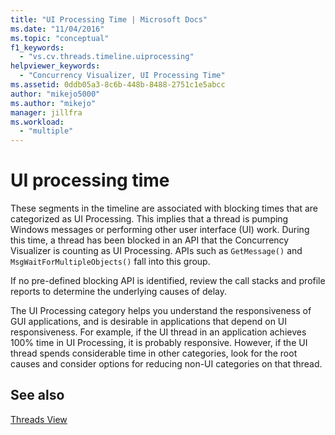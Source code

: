 ```yaml
---
title: "UI Processing Time | Microsoft Docs"
ms.date: "11/04/2016"
ms.topic: "conceptual"
f1_keywords: 
  - "vs.cv.threads.timeline.uiprocessing"
helpviewer_keywords: 
  - "Concurrency Visualizer, UI Processing Time"
ms.assetid: 0ddb05a3-8c6b-448b-8488-2751c1e5abcc
author: "mikejo5000"
ms.author: "mikejo"
manager: jillfra
ms.workload: 
  - "multiple"
---
```

# UI processing time
These segments in the timeline are associated with blocking times that are categorized as UI Processing. This implies that a thread is pumping Windows messages or performing other user interface (UI) work. During this time, a thread has been blocked in an API that the Concurrency Visualizer is counting as UI Processing. APIs such as `GetMessage()` and `MsgWaitForMultipleObjects()` fall into this group.  
  
 If no pre-defined blocking API is identified, review the call stacks and profile reports to determine the underlying causes of delay.  
  
 The UI Processing category helps you understand the responsiveness of GUI applications, and is desirable in applications that depend on UI responsiveness. For example, if the UI thread in an application achieves 100% time in UI Processing, it is probably responsive. However, if the UI thread spends considerable time in other categories, look for the root causes and consider options for reducing non-UI categories on that thread.  
  
## See also  
 [Threads View](../profiling/threads-view-parallel-performance.md)